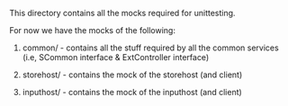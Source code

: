 This directory contains all the mocks required for unittesting.

For now we have the mocks of the following:
1. common/ - contains all the stuff required by all the common services
             (i.e, SCommon interface & ExtController interface)

2. storehost/ - contains the mock of the storehost (and client)

3. inputhost/ - contains the mock of the inputhost (and client)
